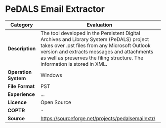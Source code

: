 # PeDALS Email Extractor

| Category | Evaluation |
| --- | --- |
| **Description** | The tool developed in the Persistent Digital Archives and Library System (PeDALS) project takes over .pst files from any Microsoft Outlook version and extracts messages and attachments as well as preserves the filing structure. The information is stored in XML. |
| **Operation System** | Windows |
| **File Format** | PST |
| **Experience** | ... |
| **Licence** | Open Source |
| **COPTR** | - |
| **Source** | 	https://sourceforge.net/projects/pedalsemailextr/ |
